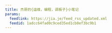 ```yaml
---
title: 杰哥的{运维，编程，调板子}小笔记
params:
  feedlink: https://jia.je/feed_rss_updated.xml
  feedid: 1adcc64fad0c9ced35ed1cb0ef3bc9b1
---
```

